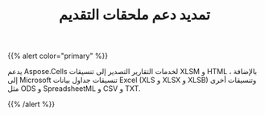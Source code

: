 ﻿---
title: تمديد دعم ملحقات التقديم
type: docs
weight: 40
url: /ar/reportingservices/extended-rendering-extensions-support/
---
{{% alert color="primary" %}} 

 يدعم Aspose.Cells لخدمات التقارير التصدير إلى تنسيقات XLSM و HTML ، بالإضافة إلى Microsoft تنسيقات جداول بيانات Excel (XLS و XLSX و XLSB) وتنسيقات أخرى مثل ODS و SpreadsheetML و CSV و TXT.

{{% /alert %}}
